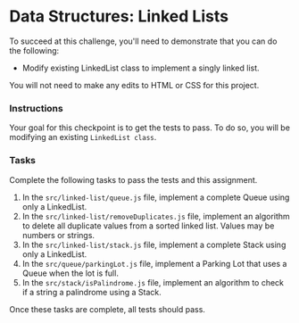 # Data Structures: Linked Lists

To succeed at this challenge, you'll need to demonstrate that you can do the following:

- Modify existing LinkedList class to implement a singly linked list.

You will not need to make any edits to HTML or CSS for this project.

### Instructions

Your goal for this checkpoint is to get the tests to pass.
To do so, you will be modifying an existing `LinkedList class`.

### Tasks

Complete the following tasks to pass the tests and this assignment.

1. In the `src/linked-list/queue.js` file, implement a complete Queue using only a LinkedList.
2. In the `src/linked-list/removeDuplicates.js` file, implement an algorithm to delete all duplicate values from a sorted linked list. Values may be numbers or strings.
3. In the `src/linked-list/stack.js` file, implement a complete Stack using only a LinkedList.
4. In the `src/queue/parkingLot.js` file, implement a Parking Lot that uses a Queue when the lot is full.
5. In the `src/stack/isPalindrome.js` file, implement an algorithm to check if a string a palindrome using a Stack.

Once these tasks are complete, all tests should pass.
